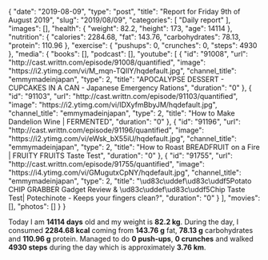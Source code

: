 {
    "date": "2019-08-09",
    "type": "post",
    "title": "Report for Friday 9th of August 2019",
    "slug": "2019\/08\/09",
    "categories": [
        "Daily report"
    ],
    "images": [],
    "health": {
        "weight": 82.2,
        "height": 173,
        "age": 14114
    },
    "nutrition": {
        "calories": 2284.68,
        "fat": 143.76,
        "carbohydrates": 78.13,
        "protein": 110.96
    },
    "exercise": {
        "pushups": 0,
        "crunches": 0,
        "steps": 4930
    },
    "media": {
        "books": [],
        "podcast": [],
        "youtube": [
            {
                "id": "91008",
                "url": "http:\/\/cast.writtn.com\/episode\/91008\/quantified",
                "image": "https:\/\/i2.ytimg.com\/vi\/M_mqn-TQIlY\/hqdefault.jpg",
                "channel_title": "emmymadeinjapan",
                "type": 2,
                "title": "APOCALYPSE DESSERT - CUPCAKES IN A CAN - Japanese Emergency Rations",
                "duration": "0"
            },
            {
                "id": "91103",
                "url": "http:\/\/cast.writtn.com\/episode\/91103\/quantified",
                "image": "https:\/\/i2.ytimg.com\/vi\/IDXyfmBbyJM\/hqdefault.jpg",
                "channel_title": "emmymadeinjapan",
                "type": 2,
                "title": "How to Make Dandelion Wine | FERMENTED",
                "duration": "0"
            },
            {
                "id": "91196",
                "url": "http:\/\/cast.writtn.com\/episode\/91196\/quantified",
                "image": "https:\/\/i2.ytimg.com\/vi\/eWsk_bX55iU\/hqdefault.jpg",
                "channel_title": "emmymadeinjapan",
                "type": 2,
                "title": "How to Roast BREADFRUIT on a Fire | FRUITY FRUITS Taste Test",
                "duration": "0"
            },
            {
                "id": "91755",
                "url": "http:\/\/cast.writtn.com\/episode\/91755\/quantified",
                "image": "https:\/\/i4.ytimg.com\/vi\/GMugutxCpNY\/hqdefault.jpg",
                "channel_title": "emmymadeinjapan",
                "type": 2,
                "title": "\ud83c\uddef\ud83c\uddf5Potato CHIP GRABBER Gadget Review & \ud83c\uddef\ud83c\uddf5Chip Taste Test| Potechinote - Keeps your fingers clean?",
                "duration": "0"
            }
        ],
        "movies": [],
        "photos": []
    }
}

Today I am <strong>14114 days</strong> old and my weight is <strong>82.2 kg</strong>. During the day, I consumed <strong>2284.68 kcal</strong> coming from <strong>143.76 g</strong> fat, <strong>78.13 g</strong> carbohydrates and <strong>110.96 g</strong> protein. Managed to do <strong>0 push-ups</strong>, <strong>0 crunches</strong> and walked <strong>4930 steps</strong> during the day which is approximately <strong>3.76 km</strong>.